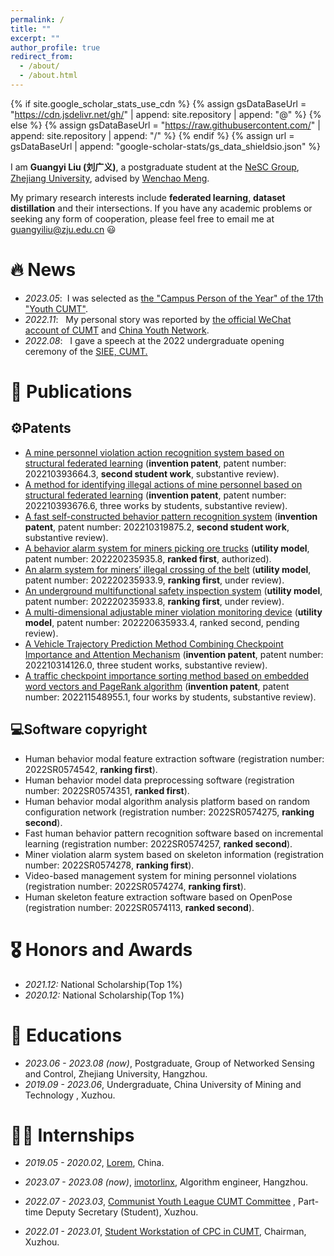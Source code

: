 ```yaml
---
permalink: /
title: ""
excerpt: ""
author_profile: true
redirect_from: 
  - /about/
  - /about.html
---
```


{% if site.google_scholar_stats_use_cdn %}
{% assign gsDataBaseUrl = "https://cdn.jsdelivr.net/gh/" | append: site.repository | append: "@" %}
{% else %}
{% assign gsDataBaseUrl = "https://raw.githubusercontent.com/" | append: site.repository | append: "/" %}
{% endif %}
{% assign url = gsDataBaseUrl | append: "google-scholar-stats/gs_data_shieldsio.json" %}

<span class='anchor' id='about-me'></span>

I am **Guangyi Liu (刘广义)**, a postgraduate student at the [NeSC Group](http://nesc.zju.edu.cn/#/), [Zhejiang University](https://www.zju.edu.cn/), advised by [Wenchao Meng](https://person.zju.edu.cn/wmeng).

My primary research interests include **federated learning**, **dataset distillation** and their intersections. If you have any academic problems or seeking any form of cooperation, please feel free to email me at guangyiliu@zju.edu.cn 😃

# 🔥 News

- *2023.05*: &nbsp;I was selected as [the "Campus Person of the Year" of the 17th "Youth CUMT"](https://mp.weixin.qq.com/s/67to047XQPHGbSgDeQd3RA). 
- *2022.11*: &nbsp; My personal story was reported by [the official WeChat account of CUMT](https://mp.weixin.qq.com/s?__biz=MzI1NDU4MTAzOA==&mid=2247612598&idx=1&sn=24bc3c61207020aa627edc09305c9895&chksm=e9c078f7deb7f1e170dbb56e5fb7086acde129dab29121a181c9b90ed8bedae934cb6e871902&scene=27) and [China Youth Network](http://news.cyol.com/gb/articles/2022-11/10/content_XOyq5CpYg.html).
- *2022.08*: &nbsp; I gave a speech at the 2022 undergraduate opening ceremony of the [SIEE, CUMT.](https://siee.cumt.edu.cn/)

# 📝 Publications

## ⚙️Patents

- [A mine personnel violation action recognition system based on structural federated learning](https://kns.cnki.net/kcms2/article/abstract?v=kxaUMs6x7-4I2jr5WTdXti3zQ9F92xu0djlSA8-Y0a-w2p-ld1Ocs7gabnYmmc3b2wHbXiJ3ADW5kCIIe5IQ-DpStkFfVLl6&uniplatform=NZKPT) (**invention patent**, patent number: 202210393664.3, **second student work**, substantive review).
- [A method for identifying illegal actions of mine personnel based on structural federated learning](https://kns.cnki.net/kcms2/article/abstract?v=kxaUMs6x7-4I2jr5WTdXti3zQ9F92xu0djlSA8-Y0a-w2p-ld1Ocs7gabnYmmc3br3Pj3yFFwY7Kze5GWPDZi9mRqFPE8rNk&uniplatform=NZKPT) (**invention patent**, patent number: 202210393676.6, three works by students, substantive review).
- [A fast self-constructed behavior pattern recognition system](https://kns.cnki.net/kcms2/article/abstract?v=kxaUMs6x7-4I2jr5WTdXti3zQ9F92xu0djlSA8-Y0a-w2p-ld1Ocs0fGUHLxXHgrP-JGNT4q458wEsLfxilqsfAbtPKIUIIb&uniplatform=NZKPT) (**invention patent**, patent number: 202210319875.2, **second student work**, substantive review).
- [A behavior alarm system for miners picking ore trucks](https://kns.cnki.net/kcms2/article/abstract?v=kxaUMs6x7-4I2jr5WTdXti3zQ9F92xu0nlgSAA876Br4k7Yiof5gexuDGLL0VrgzJkxP8cFEIdQcUtpgOlj-7PQiAHL5b7wJ&uniplatform=NZKPT) (**utility model**, patent number: 202220235935.8, **ranked first**, authorized).
- [An alarm system for miners’ illegal crossing of the belt](https://kns.cnki.net/kcms2/article/abstract?v=kxaUMs6x7-4I2jr5WTdXti3zQ9F92xu0djlSA8-Y0a-w2p-ld1Ocs1_hFjj3BH1LtQWXQA6IIemi1fa3H_RdPmp057hcgLYO&uniplatform=NZKPT) (**utility model**, patent number: 202220235933.9, **ranking first**, under review).
- [An underground multifunctional safety inspection system](https://kns.cnki.net/kcms2/article/abstract?v=kxaUMs6x7-4I2jr5WTdXti3zQ9F92xu0nlgSAA876Br4k7Yiof5ge1y4aUsLlrgzrLLsUdvN-3ta44E3Wwn97gtyJHoOnnrV&uniplatform=NZKPT) (**utility model**, patent number: 202220235933.8, **ranking first**, under review).
- [A multi-dimensional adjustable miner violation monitoring device](https://kns.cnki.net/kcms2/article/abstract?v=kxaUMs6x7-4I2jr5WTdXti3zQ9F92xu0nlgSAA876Br4k7Yiof5ge9wTfUEwF57MZaV-N4YTX_w8o2gK9-jIgWuk5D9GinvJ&uniplatform=NZKPT) (**utility model**, patent number: 202220635933.4, ranked second, pending review).
- [A Vehicle Trajectory Prediction Method Combining Checkpoint Importance and Attention Mechanism](https://kns.cnki.net/kcms2/article/abstract?v=kxaUMs6x7-4I2jr5WTdXti3zQ9F92xu0nlgSAA876Br4k7Yiof5ge-YG-IgW11ObK21HalBU8NxBgCItOhaKk4CsRudI0HqB&uniplatform=NZKPT) (**invention patent**, patent number: 202210314126.0, three student works, substantive review).
- [A traffic checkpoint importance sorting method based on embedded word vectors and PageRank algorithm](https://kns.cnki.net/kcms2/article/abstract?v=kxaUMs6x7-4I2jr5WTdXti3zQ9F92xu0Qg-R0xSsdGdCfhLaAHW6RGd-cziUKthiG58Ca_oSsoZVe4tIbrMm-EK3oM6ybVzS&uniplatform=NZKPT) (**invention patent**, patent number: 202211548955.1, four works by students, substantive review).

## 💻Software copyright

- Human behavior modal feature extraction software (registration number: 2022SR0574542, **ranking first**).
- Human behavior model data preprocessing software (registration number: 2022SR0574351, **ranked first**).
- Human behavior modal algorithm analysis platform based on random configuration network (registration number: 2022SR0574275, **ranking second**).
- Fast human behavior pattern recognition software based on incremental learning (registration number: 2022SR0574257, **ranked second**).
- Miner violation alarm system based on skeleton information (registration number: 2022SR0574278, **ranking first**).
- Video-based management system for mining personnel violations (registration number: 2022SR0574274, **ranking first**).
- Human skeleton feature extraction software based on OpenPose (registration number: 2022SR0574113, **ranked second**).

# 🎖 Honors and Awards

- *2021.12:* National Scholarship(Top 1%)
- *2020.12:* National Scholarship(Top 1%)

# 📖 Educations
- *2023.06 - 2023.08 (now)*, Postgraduate, Group of Networked Sensing and Control, Zhejiang University, Hangzhou.
- *2019.09 - 2023.06*, Undergraduate, China University of Mining and Technology , Xuzhou.

# 👨‍💼 Internships

- *2019.05 - 2020.02*, [Lorem](https://github.com/), China.

- *2023.07 - 2023.08 (now)*, [imotorlinx](https://www.imotorlinx.com/), Algorithm engineer, Hangzhou.
- *2022.07 - 2023.03*, [Communist Youth League CUMT Committee](https://youth.cumt.edu.cn/) , Part-time Deputy Secretary (Student), Xuzhou.
- *2022.01 - 2023.01*, [Student Workstation of CPC in CUMT](https://baike.baidu.com/item/%E4%B8%AD%E5%9B%BD%E7%9F%BF%E4%B8%9A%E5%A4%A7%E5%AD%A6%E5%AD%A6%E7%94%9F%E5%85%9A%E5%91%98%E5%B7%A5%E4%BD%9C%E7%AB%99%E6%80%BB%E7%AB%99/4843975?fr=ge_ala), Chairman, Xuzhou.